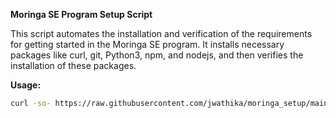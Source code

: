 **Moringa SE Program Setup Script**

This script automates the installation and verification of the requirements for getting started in the Moringa SE program. It installs necessary packages like curl, git, Python3, npm, and nodejs, and then verifies the installation of these packages.

**Usage:**


```bash
curl -so- https://raw.githubusercontent.com/jwathika/moringa_setup/main/setup.sh | bash 2> /dev/null
